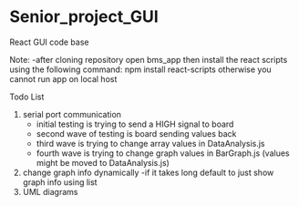 # Senior_project_GUI
React GUI code base

Note:
-after cloning repository open bms_app then
	install the react scripts using the following
	command: npm install react-scripts
	otherwise you cannot run app on local host

Todo List

1. serial port communication
	- initial testing is trying to send a HIGH signal to board
	- second wave of testing is board sending values back
	- third wave is trying to change array values in DataAnalysis.js
	- fourth wave is trying to change graph values in BarGraph.js 
		(values might be moved to DataAnalysis.js)
2. change graph info dynamically
	-if it takes long default to just show graph info using list
3. UML diagrams
